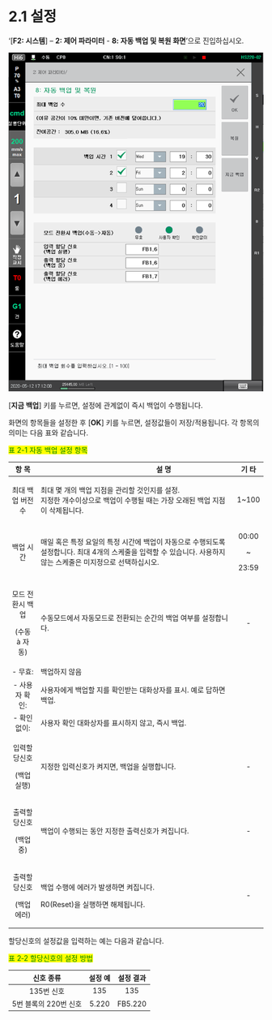 # 2.1 설정

‘\[**F2: 시스템**] – **2: 제어 파라미터** - **8: 자동 백업 및 복원 화면**’으로 진입하십시오.

![그림 2.1 자동 백업 및 복원 화면](<../_assets/image (2).png>)

\[**지금 백업**] 키를 누르면, 설정에 관계없이 즉시 백업이 수행됩니다.

화면의 항목들을 설정한 후 \[**OK**] 키를 누르면, 설정값들이 저장/적용됩니다. 각 항목의 의미는 다음 표와 같습니다.

<mark style="color:green;">표 2-1 자동 백업 설정 항목</mark>

|             **항  목**             | 　　　　　　　　**설     명**                                                                          |              **기 타**             |
| :------------------------------: | -------------------------------------------------------------------------------------------- | :------------------------------: |
|             최대 백업 버전수            | <p>최대 몇 개의 백업 지점을 관리할 것인지를 설정.<br>지정한 개수이상으로 백업이 수행될 때는 가장 오래된 백업 지점이 삭제됩니다.</p>             |              1\~100              |
|               백업 시간              | 매일 혹은 특정 요일의 특정 시간에 백업이 자동으로 수행되도록 설정합니다. 최대 4개의 스케줄을 입력할 수 있습니다. 사용하지 않는 스케줄은 미지정으로 선택하십시오. | <p>00:00</p><p>~</p><p>23:59</p> |
| <p>모드 전환시 백업</p><p>(수동 à 자동)</p> | 수동모드에서 자동모드로 전환되는 순간의 백업 여부를 설정합니다.                                                          |                 -                |
|               - 무효:              | 백업하지 않음                                                                                      |                                  |
|             - 사용자 확인:            | 사용자에게 백업할 지를 확인받는 대화상자를 표시. 예로 답하면 백업.                                                       |                                  |
|              - 확인없이:             | 사용자 확인 대화상자를 표시하지 않고, 즉시 백업.                                                                 |                                  |
|    <p>입력할당신호</p><p>(백업실행)</p>    | 지정한 입력신호가 켜지면, 백업을 실행합니다.                                                                    |                 -                |
|     <p>출력할당신호</p><p>(백업중)</p>    | 백업이 수행되는 동안 지정한 출력신호가 켜집니다.                                                                  |                 -                |
|    <p>출력할당신호</p><p>(백업에러)</p>    | <p>백업 수행에 에러가 발생하면 켜집니다.</p><p>R0(Reset)을 실행하면 해제됩니다.</p>                                    |                 -                |

할당신호의 설정값을 입력하는 예는 다음과 같습니다.

<mark style="color:green;">표 2‑2 할당신호의 설정 방법</mark>

|    **신호 종류**   | **설정** 예 | **설정 결과** |
| :------------: | :------: | :-------: |
|     135번 신호    |    135   |    135    |
| 5번 블록의 220번 신호 |   5.220  |  FB5.220  |
